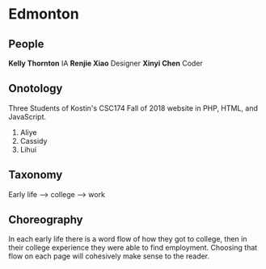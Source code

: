 # Edmonton

## People 
**Kelly Thornton** IA
**Renjie Xiao** Designer
**Xinyi Chen** Coder

## Onotology
Three Students of Kostin's CSC174 Fall of 2018 website in PHP, HTML, and JavaScript.

1. Aliye 
2. Cassidy
3. Lihui

## Taxonomy

Early life --> college --> work

## Choreography

In each early life there is a word flow of how they got to college, then in their college experience they were able to find employment. Choosing that flow on each page will cohesively make sense to the reader. 
